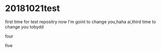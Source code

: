 # 20181021test
first time for test repositry
now I'm goint to change you,haha
ai,third time to change you tobydd


four


five